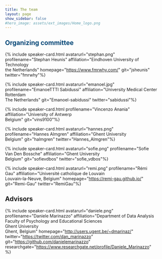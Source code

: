 ```yaml
---
title: The team
layout: page
show_sidebar: false
#hero_image: assets/ext_images/Home_logo.png
---
```


## <span style="color:#004777"> Organizing committee </span>

<a name="stephan"></a>
{% include speaker-card.html
  avatarurl="stephan.png"
  profilename="Stephan Heunis"
  affiliation="Eindhoven University of Technology <br>the Netherlands"
  homepage="https://www.fmrwhy.com/"
  git="jsheunis"
  twitter="fmrwhy"%}


<a name="emanoel"></a>
{% include speaker-card.html
  avatarurl="emanoel.jpg"
  profilename="EmanoeTTTl Sabidussi"
  affiliation="University Medical Center Rotterdam <br>The Netherlands"
  git="Emanoel-sabidussi"
  twitter="sabidussi"%}


<a name="vincenzo"></a>
{% include speaker-card.html
  profilename="Vincenzo Anania"
  affiliation="University of Antwerp <br> Belgium"
  git="vins9100"%}


<a name="hannes"></a>
{% include speaker-card.html
  avatarurl="hannes.png"
  profilename="Hannes Almgren"
  affiliation="Ghent University <br>Belgium"
  git="halmgren"
  twitter="Hannes_Almgren"%}  


<a name="sofie"></a>
{% include speaker-card.html
  avatarurl="sofie.png"
  profilename="Sofie Van Den Bossche"
  affiliation="Ghent University <br>Belgium"
  git="sofievdbos"
  twitter="sofie_vdbos"%}


<a name="remi"></a>
{% include speaker-card.html
  avatarurl="remi.png"
  profilename="Rémi Gau"
  affiliation="Université catholique de Louvain <br>Louvain-la-Neuve, Belgium"
  homepage="https://remi-gau.github.io/"
  git="Remi-Gau"
  twitter="RemiGau"%}


## Advisors

<a name="daniele"></a>
{% include speaker-card.html
  avatarurl="daniele.png"
  profilename="Daniele Marinazzo"
  affiliation="Department of Data Analysis <br>Faculty of Psychology and Educational Sciences <br>Ghent University <br>Ghent, Belgium"
  homepage="http://users.ugent.be/~dmarinaz/"
  twitter="https://twitter.com/dan_marinazzo"                                                                                             git="https://github.com/danielemarinazzo"
  researchgate="https://www.researchgate.net/profile/Daniele_Marinazzo" %}
